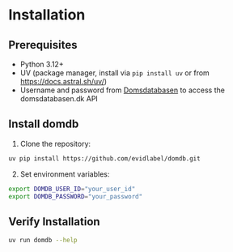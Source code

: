 # Installation

## Prerequisites

- Python 3.12+
- UV (package manager, install via `pip install uv` or from https://docs.astral.sh/uv/)
- Username and password from [Domsdatabasen](https://domsdatabasen.dk/) to access the domsdatabasen.dk API

## Install domdb

1. Clone the repository:
```bash
uv pip install https://github.com/evidlabel/domdb.git
```

2. Set environment variables:
```bash
export DOMDB_USER_ID="your_user_id"
export DOMDB_PASSWORD="your_password"
```

## Verify Installation

```bash
uv run domdb --help
```
